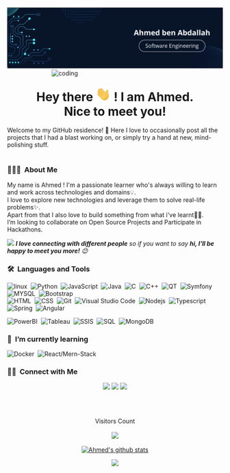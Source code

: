 ![logo](https://github.com/Ahmedbenabdallah29435/Ahmedbenabdallah29435/blob/main/banner.png)
<img align="right" alt="coding" width="400" src="https://user-images.githubusercontent.com/55389276/140866485-8fb1c876-9a8f-4d6a-98dc-08c4981eaf70.gif">
<h1 align="center">Hey there <img alt="wave" src="https://raw.githubusercontent.com/Elchedli/Elchedli/main/Hi.gif" width="35"> ! I am Ahmed.<br> Nice to meet you!</h1>

Welcome to my GitHub residence! 👋 
Here I love to occasionally post all the projects that I had a blast working on, or simply try a hand at new, mind-polishing stuff.
<br/><br/>
### 👨🏻‍💻 &nbsp;About Me

My name is Ahmed ! I'm a passionate learner who's always willing to learn and work across technologies and domains💡. <br/>
I love to explore new technologies and leverage them to solve real-life problems✨. <br/>
Apart from that I also love to build something from what i've learnt👨🏻‍. <br/>
I’m looking to collaborate on Open Source Projects and Participate in Hackathons. <br/>

<img src="https://media.giphy.com/media/LnQjpWaON8nhr21vNW/giphy.gif" width="40"> <em><b>I love connecting with different people</b> so if you want to say <b>hi, I'll be happy to meet you more!</b> :blush:</em>


### 🛠 &nbsp;Languages and Tools

![linux](https://img.shields.io/badge/-linux-05122A?style=flat&logo=linux)&nbsp;
![Python](https://img.shields.io/badge/-Python-05122A?style=flat&logo=python)&nbsp;
![JavaScript](https://img.shields.io/badge/-JavaScript-05122A?style=flat&logo=javascript)&nbsp;
![Java](https://img.shields.io/badge/-Java-05122A?style=flat&logo=Java&logoColor=FFA518)&nbsp;
![C](https://img.shields.io/badge/-C-05122A?style=flat&logo=C&logoColor=A8B9CC)&nbsp;
![C++](https://img.shields.io/badge/-C++-05122A?style=flat&logo=C%2B%2B&logoColor=00599C)&nbsp;
![QT](https://img.shields.io/badge/-QT-05122A?style=flat&logo=qt)&nbsp;
![Symfony](https://img.shields.io/badge/-Symfony-05122A?style=flat&logo=symfony)&nbsp;
![MYSQL](https://img.shields.io/badge/-MYSQL-05122A?style=flat&logo=mysql)&nbsp;
![Bootstrap](https://img.shields.io/badge/-Bootstrap-05122A?style=flat&logo=bootstrap&logoColor=563D7C)\
![HTML](https://img.shields.io/badge/-HTML-05122A?style=flat&logo=HTML5)&nbsp;
![CSS](https://img.shields.io/badge/-CSS-05122A?style=flat&logo=CSS3&logoColor=1572B6)&nbsp;
![Git](https://img.shields.io/badge/-Git-05122A?style=flat&logo=git)&nbsp;
![Visual Studio Code](https://img.shields.io/badge/-Visual%20Studio%20Code-05122A?style=flat&logo=visual-studio-code&logoColor=007ACC)&nbsp;
![Nodejs](https://img.shields.io/badge/-Nodejs-05122A?style=flat&logo=Nodejs&logoColor=563D7C)&nbsp;
![Typescript](https://img.shields.io/badge/-Typescript-05122A?style=flat&logo=Typescript&logoColor=563D7C)&nbsp;
![Spring](https://img.shields.io/badge/-Spring-05122A?style=flat&logo=spring)&nbsp;
![Angular](https://img.shields.io/badge/-Angular-05122A?style=flat&logo=angular)&nbsp;

![PowerBI](https://img.shields.io/badge/-PowerBI-05122A?style=flat&logo=powerBi)&nbsp;
![Tableau](https://img.shields.io/badge/-tableau-05122A?style=flat&logo=tableau)&nbsp;
![SSIS](https://img.shields.io/badge/-SSIS-05122A?style=flat&logo=SSIS)&nbsp;
![SQL](https://img.shields.io/badge/-SQL-05122A?style=flat&logo=sql)&nbsp;
![MongoDB](https://img.shields.io/badge/-MongoDB-05122A?style=flat&logo=mongodb)&nbsp;
 
 ### 🌱 &nbsp;I’m currently learning
![Docker](https://img.shields.io/badge/-Docker-05122A?style=flat&logo=Docker&logoColor=563D7C)&nbsp;
![React/Mern-Stack](https://img.shields.io/badge/-React-05122A?style=flat&logo=react)&nbsp;

 ### 🤝🏻 &nbsp;Connect with Me

<p align="center">
<a href="https://ahmed-ben-abdallah-portfolio.github.io/"><img src="https://img.shields.io/badge/-ahmedbenabdallahportfolio-3423A6?style=flat&logo=Google-Chrome&logoColor=white"/></a>
<a href="mailto:benabdallah.ahmed@esprit.com"><img src="https://img.shields.io/badge/-benabdallah.ahmed@esprit.tn-D14836?style=flat&logo=Gmail&logoColor=white"/></a>
<a href="https://www.facebook.com/ahmed.benabdallah.1232"><img src="https://img.shields.io/badge/-@Ahmed.Ben.Abdallah-1877F2?style=flat&logo=Facebook&logoColor=white"/></a>
</p>

<br/><br/>
<p align="center">Visitors Count<br/><br/><img src="https://profile-counter.glitch.me/Ahmedbenabdallah29435/count.svg" /></p>


<p align="center">
  <a href="https://github.com/Ahmedbenabdallah29435">
    <img src="https://github-readme-stats.vercel.app/api?username=Ahmedbenabdallah29435&count_private=true&hide_border=true&show_icons=true" alt="Ahmed's github stats">
  </a>
</p>

<p align="center">
  <a href="https://github.com/Ahmedbenabdallah29435">
<p align="center">
<p align="center"> <a href="https://github.com/Ahmedbenabdallah29435/github-profile-trophy">
 <img src= "https://github-profile-trophy.vercel.app/?username=Ahmedbenabdallah29435&margin-w=15"> </p>
  </a>
</p>

<!--## ⭐uu *Top Languages*
![Top Langs](https://github-readme-stats.vercel.app/api/top-langs/?username=Ahmedbenabdallah29435&theme=radical)
<!-- ##![Top Langs](https://github-readme-stats.vercel.app/api/top-langs/?username=Ahmedbenabdallah29435&theme=radical&layout=compact) -->
